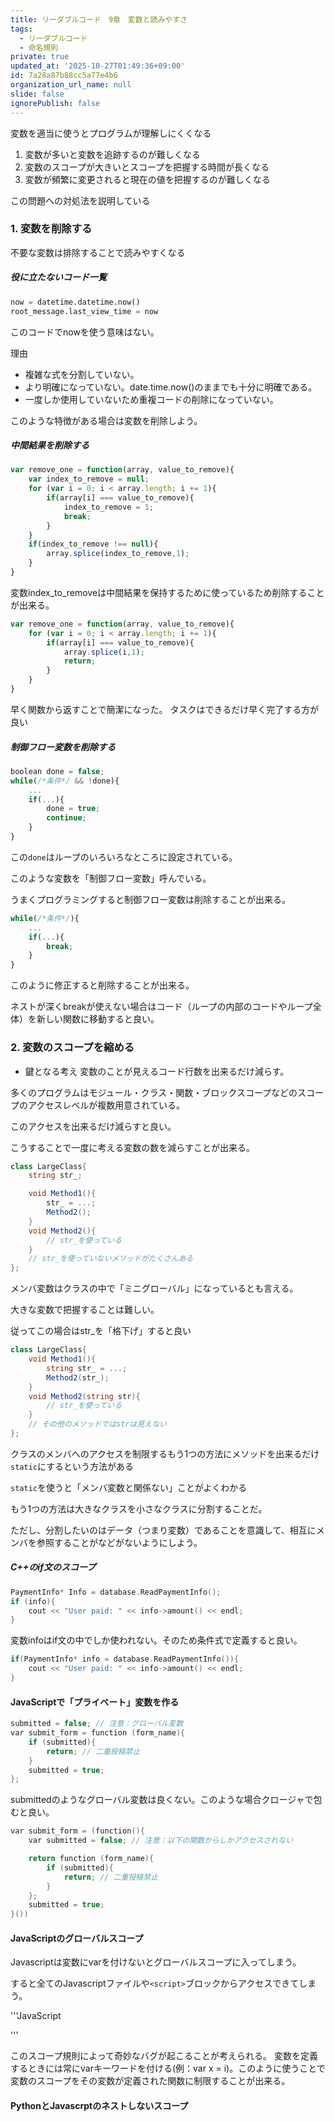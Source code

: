 ```yaml
---
title: リーダブルコード　9章　変数と読みやすさ
tags:
  - リーダブルコード
  - 命名規則
private: true
updated_at: '2025-10-27T01:49:36+09:00'
id: 7a28a87b88cc5a77e4b6
organization_url_name: null
slide: false
ignorePublish: false
---
```

変数を適当に使うとプログラムが理解しにくくなる

1. 変数が多いと変数を追跡するのが難しくなる
2. 変数のスコープが大きいとスコープを把握する時間が長くなる
3. 変数が頻繁に変更されると現在の値を把握するのが難しくなる

この問題への対処法を説明している

### 1. 変数を削除する

不要な変数は排除することで読みやすくなる

##### 役に立たないコード一覧

```python
now = datetime.datetime.now()
root_message.last_view_time = now
```

このコードでnowを使う意味はない。

理由

* 複雑な式を分割していない。
* より明確になっていない。date.time.now()のままでも十分に明確である。
* 一度しか使用していないため重複コードの削除になっていない。

このような特徴がある場合は変数を削除しよう。

##### 中間結果を削除する

```javascript
var remove_one = function(array, value_to_remove){
    var index_to_remove = null;
    for (var i = 0; i < array.length; i += 1){
        if(array[i] === value_to_remove){
            index_to_remove = 1;
            break;
        }
    }
    if(index_to_remove !== null){
        array.splice(index_to_remove,1);
    }
}
```
変数index_to_removeは中間結果を保持するために使っているため削除することが出来る。

```javascript
var remove_one = function(array, value_to_remove){
    for (var i = 0; i < array.length; i += 1){
        if(array[i] === value_to_remove){
            array.splice(i,1);
            return;
        }
    }
}
```
早く関数から返すことで簡潔になった。
タスクはできるだけ早く完了する方が良い

##### 制御フロー変数を削除する

```javascript
boolean done = false;
while(/*条件*/ && !done){
    ...
    if(...){
        done = true;
        continue;
    }
}
```
この`done`はループのいろいろなところに設定されている。

このような変数を「制御フロー変数」呼んでいる。

うまくプログラミングすると制御フロー変数は削除することが出来る。

```javascript
while(/*条件*/){
    ...
    if(...){
        break;
    }
}
```

このように修正すると削除することが出来る。

ネストが深くbreakが使えない場合はコード（ループの内部のコードやループ全体）を新しい関数に移動すると良い。

### 2. 変数のスコープを縮める

* 鍵となる考え
変数のことが見えるコード行数を出来るだけ減らす。

多くのプログラムはモジュール・クラス・関数・ブロックスコープなどのスコープのアクセスレベルが複数用意されている。

このアクセスを出来るだけ減らすと良い。

こうすることで一度に考える変数の数を減らすことが出来る。

```C#
class LargeClass{
    string str_;

    void Method1(){
        str_ = ...;
        Method2();
    }
    void Method2(){
        // str_を使っている
    }
    // str_を使っていないメソッドがたくさんある
};
```

メンバ変数はクラスの中で「ミニグローバル」になっているとも言える。

大きな変数で把握することは難しい。

従ってこの場合はstr_を「格下げ」すると良い

```C#
class LargeClass{
    void Method1(){
        string str_ = ...;
        Method2(str_);
    }
    void Method2(string str){
        // str_を使っている
    }
    // その他のメソッドではstrは見えない
};
```

クラスのメンバへのアクセスを制限するもう1つの方法にメソッドを出来るだけ`static`にするという方法がある

`static`を使うと「メンバ変数と関係ない」ことがよくわかる

もう1つの方法は大きなクラスを小さなクラスに分割することだ。

ただし、分割したいのはデータ（つまり変数）であることを意識して、相互にメンバを参照することがなどがないようにしよう。

##### C++のif文のスコープ

```C++
PaymentInfo* Info = database.ReadPaymentInfo();
if (info){
    cout << "User paid: " << info->amount() << endl;
}
```
変数infoはif文の中でしか使われない。そのため条件式で定義すると良い。

```C++
if(PaymentInfo* info = database.ReadPaymentInfo()){
    cout << "User paid: " << info->amount() << endl;
}
```

#### JavaScriptで「プライベート」変数を作る

```C++
submitted = false; // 注意：グローバル変数
var submit_form = function (form_name){
    if (submitted){
        return; // 二重投稿禁止
    }
    submitted = true;
};
```
submittedのようなグローバル変数は良くない。このような場合クロージャで包むと良い。

```C++
var submit_form = (function(){
    var submitted = false; // 注意：以下の関数からしかアクセスされない

    return function (form_name){
        if (submitted){
            return; // 二重投稿禁止
        }
    };
    submitted = true;
}())
```

#### JavaScriptのグローバルスコープ

Javascriptは変数にvarを付けないとグローバルスコープに入ってしまう。

すると全てのJavascriptファイルや`<script>`ブロックからアクセスできてしまう。

'''JavaScript
<script>
    var f = function(){
        // 危険:'i'は'var'で宣言されていない!
        for(i = 0; i < 10; i += 1)
    };

    f();
</script>
<script>
    alert(i); // '10'が表示される。'i'はグローバル変数
</script>
'''

このスコープ規則によって奇妙なバグが起こることが考えられる。
変数を定義するときには常にvarキーワードを付ける(例：var x = i)。このように使うことで変数のスコープをその変数が定義された関数に制限することが出来る。

#### PythonとJavascrptのネストしないスコープ
